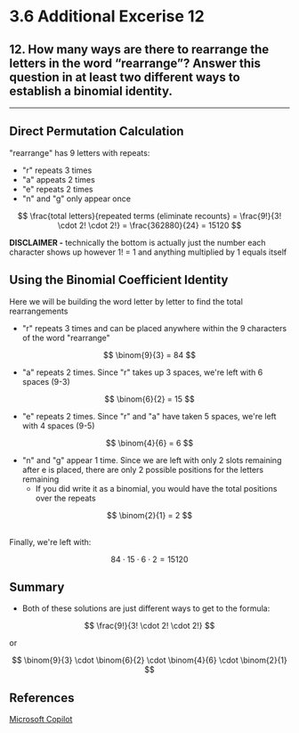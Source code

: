 # 3.6 Additional Excerise 12

## 12. How many ways are there to rearrange the letters in the word “rearrange”? Answer this question in at least two different ways to establish a binomial identity.
---

## Direct Permutation Calculation
"rearrange" has 9 letters with repeats:
- "r" repeats 3 times
- "a" appeats 2 times
- "e" repeats 2 times
- "n" and "g" only appear once

$$ \frac{total letters}{repeated terms (eliminate recounts} = \frac{9!}{3! \cdot 2! \cdot 2!} = \frac{362880}{24} = 15120 $$

**DISCLAIMER -** technically the bottom is actually just the number each character shows up however 1! = 1 and anything multiplied by 1 equals itself

## Using the Binomial Coefficient Identity
Here we  will be building the word letter by letter to find the total rearrangements
- "r" repeats 3 times and can be placed anywhere within the 9 characters of the word "rearrange"

$$ \binom{9}{3} = 84 $$
- "a" repeats 2 times. Since "r" takes up 3 spaces, we're left with 6 spaces (9-3)

$$ \binom{6}{2} = 15 $$

- "e" repeats 2 times. Since "r" and "a" have taken 5 spaces, we're left with 4 spaces (9-5)


$$ \binom{4}{6} = 6 $$

- "n" and "g" appear 1 time. Since we are left with only 2 slots remaining after e is placed, there are only 2 possible positions for the letters remaining
    - If you did write it as a binomial, you would have the total positions over the repeats

$$ \binom{2}{1} = 2 $$

<br>
Finally, we're left with: 

$$ 84 \cdot 15 \cdot 6 \cdot 2 = 15120 $$

## Summary
- Both of these solutions are just different ways to get to the formula:

$$ \frac{9!}{3! \cdot 2! \cdot 2!} $$

or

$$ \binom{9}{3} \cdot \binom{6}{2} \cdot \binom{4}{6} \cdot \binom{2}{1} $$

## References
[Microsoft Copilot](https://copilot.microsoft.com/chats)
